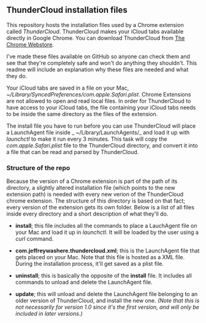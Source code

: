 ## ThunderCloud installation files

This repository hosts the installation files used by a Chrome extension called _ThunderCloud_. ThunderCloud makes your iCloud tabs available directly in Google Chrome. You can download ThunderCloud from [The Chrome Webstore](https://chrome.google.com/webstore/detail/kdjbkjcmgedoelefbopcifaffcdbehlc/).

I've made these files available on GitHub so anyone can check them and see that they're completely safe and won't do anything they shouldn't. This readme will include an explanation why these files are needed and what they do.

Your iCloud tabs are saved in a file on your Mac, _~/Library/SyncedPreferences/com.apple.Safari.plist_. Chrome Extensions are not allowed to open and read local files. In order for ThunderCloud to have access to your iCloud tabs, the file containing your iCloud tabs needs to be inside the same directory as the files of the extension.

The install file you have to run before you can use ThunderCloud will place a LaunchAgent file inside _ ~/Library/LaunchAgents/_ and load it up with _launchctl_ to make it run every 3 minutes. This task will copy the _com.apple.Safari.plist_ file to the ThunderCloud directory, and convert it into a file that can be read and parsed by ThunderCloud.

### Structure of the repo
Because the version of a Chrome extension is part of the path of its directory, a slightly altered installation file (which points to the new extension path) is needed with every new verion of the ThunderCloud chrome extension. The structure of this directory is based on that fact; every version of the extension gets its own folder. Below is a list of all files inside every directory and a short description of what they'll do.

- **install**; this file includes all the commands to place a LauchAgent file on your Mac and load it up in _launchctl_. It will be loaded by the user using a _curl_ command.

- **com.jeffreywashere.thundercloud.xml**; this is the LaunchAgent file that gets placed on your Mac. Note that this file is hosted as a XML file. During the installation process, it'll get saved as a plist file.

- **uninstall**; this is basically the opposite of the **install** file. It includes all commands to unload and delete the LaunchAgent file.

- **update**; this will unload and delete the LaunchAgent file belonging to an older version of ThunderCloud, and install the new one. _(Note that this is not necessarily for version 1.0 since it's the first version, and will only be included in later versions.)_